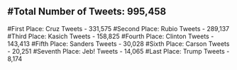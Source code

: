 #Total Number of Tweets: 995,458 
---
#First Place: Cruz Tweets - 331,575
#Second Place: Rubio Tweets - 289,137
#Third Place: Kasich Tweets - 158,825
#Fourth Place: Clinton Tweets - 143,413
#Fifth Place: Sanders Tweets - 30,028
#Sixth Place: Carson Tweets - 20,251
#Seventh Place: Jeb! Tweets - 14,065
#Last Place: Trump Tweets - 8,174

